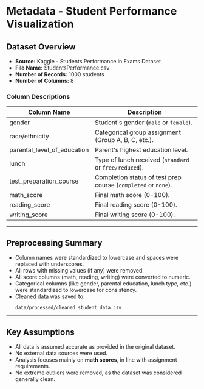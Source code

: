 # Metadata - Student Performance Visualization

## Dataset Overview

- **Source:** Kaggle - Students Performance in Exams Dataset
- **File Name:** StudentsPerformance.csv
- **Number of Records:** 1000 students
- **Number of Columns:** 8

### Column Descriptions

| Column Name                    | Description |
|--------------------------------|-------------|
| gender                         | Student's gender (`male` or `female`). |
| race/ethnicity                 | Categorical group assignment (Group A, B, C, etc.). |
| parental_level_of_education    | Parent's highest education level. |
| lunch                          | Type of lunch received (`standard` or `free/reduced`). |
| test_preparation_course        | Completion status of test prep course (`completed` or `none`). |
| math_score                     | Final math score (0-100). |
| reading_score                  | Final reading score (0-100). |
| writing_score                  | Final writing score (0-100). |

---

## Preprocessing Summary

- Column names were standardized to lowercase and spaces were replaced with underscores.
- All rows with missing values (if any) were removed.
- All score columns (math, reading, writing) were converted to numeric.
- Categorical columns (like gender, parental education, lunch type, etc.) were standardized to lowercase for consistency.
- Cleaned data was saved to:
    ```
    data/processed/cleaned_student_data.csv
    ```

---

## Key Assumptions

- All data is assumed accurate as provided in the original dataset.
- No external data sources were used.
- Analysis focuses mainly on **math scores**, in line with assignment requirements.
- No extreme outliers were removed, as the dataset was considered generally clean.